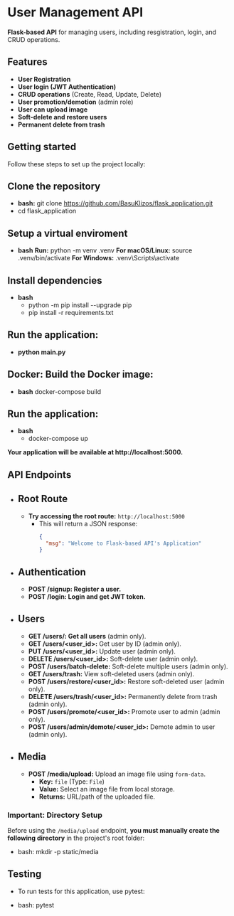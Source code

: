 # User Management API

**Flask-based API** for managing users, including resgistration, login, and CRUD operations.

## Features

- **User Registration**
- **User login (JWT Authentication)**
- **CRUD operations** (Create, Read, Update, Delete)
- **User promotion/demotion** (admin role)
- **User can upload image**
- **Soft-delete and restore users**
- **Permanent delete from trash**

## Getting started

Follow these steps to set up the project locally:

## Clone the repository

- **bash:** git clone https://github.com/BasuKlizos/flask_application.git
- cd flask_application

## Setup a virtual enviroment

- **bash**
  **Run:** python -m venv .venv
  **For macOS/Linux:** source .venv/bin/activate
  **For Windows:** .venv\Scripts\activate

## Install dependencies

- **bash**
  - python -m pip install --upgrade pip
  - pip install -r requirements.txt

## Run the application:

- **python main.py**

## Docker: Build the Docker image:

- **bash**
  docker-compose build

## Run the application:

- **bash**
  - docker-compose up

**Your application will be available at http://localhost:5000.**

## API Endpoints

- ## Root Route

  - **Try accessing the root route:** `http://localhost:5000`
    - This will return a JSON response:
      ```json
      {
        "msg": "Welcome to Flask-based API's Application"
      }
      ```

- ## Authentication
  - **POST /signup: Register a user.**
  - **POST /login: Login and get JWT token.**
- ## Users
  - **GET /users/: Get all users** (admin only).
  - **GET /users/<user_id>:** Get user by ID (admin only).
  - **PUT /users/<user_id>:** Update user (admin only).
  - **DELETE /users/<user_id>:** Soft-delete user (admin only).
  - **POST /users/batch-delete:** Soft-delete multiple users (admin only).
  - **GET /users/trash:** View soft-deleted users (admin only).
  - **POST /users/restore/<user_id>:** Restore soft-deleted user (admin only).
  - **DELETE /users/trash/<user_id>:** Permanently delete from trash (admin only).
  - **POST /users/promote/<user_id>:** Promote user to admin (admin only).
  - **POST /users/admin/demote/<user_id>:** Demote admin to user (admin only).
- ## Media
  - **POST /media/upload:** Upload an image file using `form-data`.
    - **Key:** `file` (Type: `File`)
    - **Value:** Select an image file from local storage.
    - **Returns:** URL/path of the uploaded file.

### **Important: Directory Setup**

Before using the `/media/upload` endpoint, **you must manually create the following directory** in the project's root folder:

- bash:
  mkdir -p static/media

## Testing

- To run tests for this application, use pytest:

- bash:
  pytest
